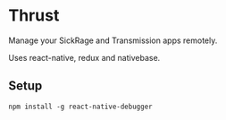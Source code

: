 # Thrust

Manage your SickRage and Transmission apps remotely.

Uses react-native, redux and nativebase.

## Setup

`npm install -g react-native-debugger`
